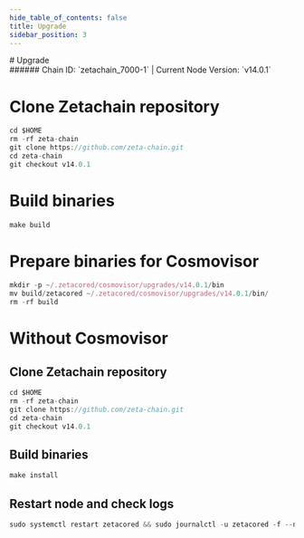 ```yaml
---
hide_table_of_contents: false
title: Upgrade
sidebar_position: 3
---
```


<div class="h1-with-icon icon-zetachain">
# Upgrade
</div>
###### Chain ID: `zetachain_7000-1` | Current Node Version: `v14.0.1`


# Clone Zetachain repository
```js
cd $HOME
rm -rf zeta-chain
git clone https://github.com/zeta-chain.git
cd zeta-chain
git checkout v14.0.1
 ```

# Build binaries
```js
make build
 ```

# Prepare binaries for Cosmovisor
```js
mkdir -p ~/.zetacored/cosmovisor/upgrades/v14.0.1/bin
mv build/zetacored ~/.zetacored/cosmovisor/upgrades/v14.0.1/bin/
rm -rf build
```

# Without Cosmovisor
## Clone Zetachain repository
```js
cd $HOME
rm -rf zeta-chain
git clone https://github.com/zeta-chain.git
cd zeta-chain
git checkout v14.0.1
 ```

## Build binaries
```js
make install
 ```

## Restart node and check logs
```js
sudo systemctl restart zetacored && sudo journalctl -u zetacored -f --no-hostname -o cat
```